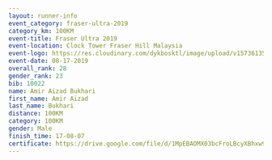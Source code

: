 ```yaml
---
layout: runner-info 
event_category: fraser-ultra-2019 
category_km: 100KM 
event-title: Fraser Ultra 2019 
event-location: Clock Tower Fraser Hill Malaysia 
event-logo: https://res.cloudinary.com/dykbosktl/image/upload/v1573613535/Logo/logo_mfst7w.jpg
event-date: 08-17-2019 
overall_rank: 28
gender_rank: 23
bib: 10022
name: Amir Aizad Bukhari
first_name: Amir Aizad
last_name: Bukhari
distance: 100KM
category: 100KM
gender: Male
finish_time: 17-08-07
certificate: https://drive.google.com/file/d/1MpEBAOMX03bcFroLBcyXBhxw9wnpjtdJ/view?usp=sharing
---
```


